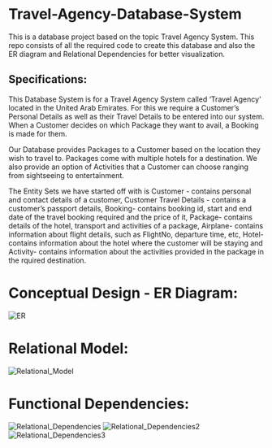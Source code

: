 # Travel-Agency-Database-System

This is a database project based on the topic Travel Agency System. This repo consists of all the required code to create this database and also the ER diagram and Relational Dependencies for better visualization.

## Specifications:

This Database System is for a Travel Agency System called ‘Travel Agency’ located in the United Arab Emirates. For this we require a Customer’s Personal Details as well as their Travel Details to be entered into our system. When a Customer decides on which Package they want to avail, a Booking is made for them.

Our Database provides Packages to a Customer based on the location they wish to travel to. Packages come with multiple hotels for a destination. We also provide an option of Activities that a Customer can choose ranging from sightseeing to entertainment.

The Entity Sets we have started off with is Customer - contains personal and contact details of a customer, Customer Travel Details - contains a customer’s passport details, Booking- contains booking id, start and end date of the travel booking required and the price of it, Package- contains details of the hotel, transport and activities of a package, Airplane- contains information about flight details, such as FlightNo, departure time, etc, Hotel- contains information about the hotel where the customer will be staying and Activity- contains information about the activities provided in the package in the rquired destination.

# Conceptual Design - ER Diagram:

![ER](https://user-images.githubusercontent.com/79396759/194602415-25205e80-c75e-46ef-bf97-990ecb234420.png)

# Relational Model:

![Relational_Model](https://user-images.githubusercontent.com/79396759/194602685-f418f830-afb4-4724-8208-9b85287f1f6d.png)

# Functional Dependencies:

![Relational_Dependencies](https://user-images.githubusercontent.com/79396759/194602798-8c3edcda-baa3-426c-8f85-0f25a9a40876.jpg)
![Relational_Dependencies2](https://user-images.githubusercontent.com/79396759/194602866-bbe7f166-7f5f-4ca6-b0dd-40d38594b193.jpg)
![Relational_Dependencies3](https://user-images.githubusercontent.com/79396759/194602902-2a19a66e-5b6c-4cd2-b42f-f1c1ee4bef69.jpg)

